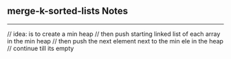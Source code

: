 <h2>merge-k-sorted-lists Notes</h2><hr>// idea: is to create a min heap
        // then push starting linked list of each array in the min heap
        // then push the next element next to the min ele in the heap
        // continue till its empty